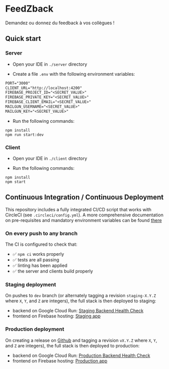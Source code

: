 # FeedZback

Demandez ou donnez du feedback à vos collègues !

## Quick start

### Server

- Open your IDE in `./server` directory

- Create a file `.env` with the following environment variables:

```txt
PORT="3000"
CLIENT_URL="http://localhost:4200"
FIREBASE_PROJECT_ID="<SECRET_VALUE>"
FIREBASE_PRIVATE_KEY="<SECRET_VALUE>"
FIREBASE_CLIENT_EMAIL="<SECRET_VALUE>"
MAILGUN_USERNAME="<SECRET_VALUE>"
MAILGUN_KEY="<SECRET_VALUE>"
```

- Run the following commands:

```shell
npm install
npm run start:dev
```

### Client

- Open your IDE in `./client` directory

- Run the following commands:

```shell
npm install
npm start
```

## Continuous Integration / Continuous Deployment

This repository includes a fully integrated CI/CD script that works with CircleCI (see `.circleci/config.yml`).
A more comprehensive documentation on pre-requisites and mandatory environment variables can be found [there](/.circleci/README.md)

### On every push to any branch

The CI is configured to check that:

- ✅ `npm ci` works properly
- ✅ tests are all passing
- ✅ linting has been applied
- ✅ the server and clients build properly

### Staging deployment

On pushes to `dev` branch (or alternately tagging a revision `staging-X.Y.Z` where `X`, `Y`, and `Z` are integers), the full stack is then deployed to staging:

- backend on Google Cloud Run: [Staging Backend Health Check](https://feedzback-staging-v54ioxu74a-ew.a.run.app/health)
- frontend on Firebase hosting: [Staging app](https://staging.feedzback.znk.io)

### Production deployment

On creating a release on [Github](https://github.com/Zenika/feedzback/releases) and tagging a revision `vX.Y.Z` where `X`, `Y`, and `Z` are integers), the full stack is then deployed to production:

- backend on Google Cloud Run: [Production Backend Health Check](https://server.feedzback.znk.io/health)
- frontend on Firebase hosting: [Production app](https://feedzback.znk.io)
